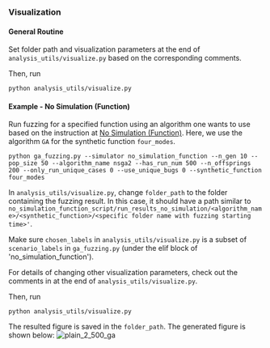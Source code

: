 ### Visualization
#### General Routine
Set folder path and visualization parameters at the end of `analysis_utils/visualize.py` based on the corresponding comments.

Then, run
```
python analysis_utils/visualize.py
```

#### Example - No Simulation (Function)
Run fuzzing for a specified function using an algorithm one wants to use based on the instruction at [No Simulation (Function)](https://github.com/AIasd/ADFuzz/blob/main/doc/stack4_no_simulation_function.md). Here, we use the algorithm `GA` for the synthetic function `four_modes`.
```
python ga_fuzzing.py --simulator no_simulation_function --n_gen 10 --pop_size 50 --algorithm_name nsga2 --has_run_num 500 --n_offsprings 200 --only_run_unique_cases 0 --use_unique_bugs 0 --synthetic_function four_modes
```

In `analysis_utils/visualize.py`, change `folder_path` to the folder containing the fuzzing result. In this case, it should have a path similar to `no_simulation_function_script/run_results_no_simulation/<algorithm_name>/<synthetic_function>/<specific folder name with fuzzing starting time>'`.

Make sure `chosen_labels` in `analysis_utils/visualize.py` is a subset of `scenario_labels` in `ga_fuzzing.py` (under the elif block of 'no_simulation_function').

For details of changing other visualization parameters, check out the comments in at the end of `analysis_utils/visualize.py`.

Then, run
```
python analysis_utils/visualize.py
```

The resulted figure is saved in the `folder_path`. The generated figure is shown below:
![plain_2_500_ga](doc/figures/plain_2_500_ga.png)
